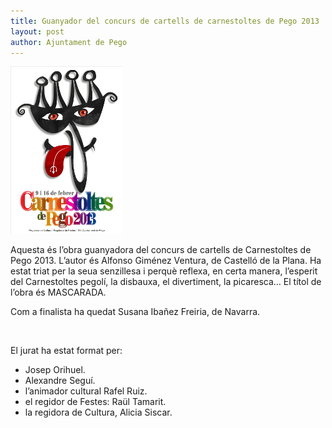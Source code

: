 ```yaml
---
title: Guanyador del concurs de cartells de carnestoltes de Pego 2013
layout: post
author: Ajuntament de Pego
---
```

<a class="inline-image" href="/images/news/20121218-GuanyadorCartellCarnestoltes2013_big.jpg">
    <img src="/images/news/20121218-GuanyadorCartellCarnestoltes2013_small.jpg" alt="Guanyador cartell carnestoltes 2013" />
</a>

Aquesta és l’obra guanyadora del concurs de cartells de Carnestoltes de Pego 2013. L’autor és Alfonso Giménez Ventura, de Castelló de la Plana. Ha estat triat per la seua senzillesa i perquè reflexa, en certa manera, l’esperit del Carnestoltes pegolí, la disbauxa, el divertiment, la picaresca… El títol de l’obra és MASCARADA.

Com a finalista ha quedat Susana Ibañez Freiria, de Navarra.

<div style="clear:both">&nbsp;</div>

El jurat ha estat format per:

* Josep Orihuel.
* Alexandre Seguí.
* l’animador cultural Rafel Ruiz.
* el regidor de Festes: Raül Tamarit.
* la regidora de Cultura, Alicia Siscar.
